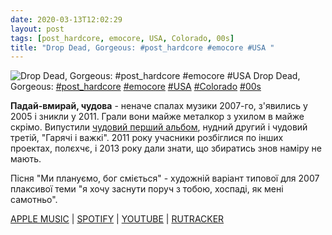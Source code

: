 ```yaml
---
date: 2020-03-13T12:02:29
layout: post
tags: [post_hardcore, emocore, USA, Colorado, 00s]
title: "Drop Dead, Gorgeous: #post_hardcore #emocore #USA "
---
```

![Drop Dead, Gorgeous: #post_hardcore #emocore #USA ](/assets/photos/photo_920@13-03-2020_12-02-29.jpg)
Drop Dead, Gorgeous: [#post_hardcore](/tags/#post_hardcore) [#emocore](/tags/#emocore) [#USA](/tags/#USA) [#Colorado](/tags/#Colorado) [#00s](/tags/#00s)

**Падай-вмирай, чудова** - неначе спалах музики 2007-го, з&#39;явились у 2005 і зникли у 2011. Грали вони майже металкор з ухилом в майже скрімо. Випустили [чудовий перший альбом](https://t.me/vast_space_unexplored/3219), нудний другий і чудовий третій, &quot;Гарячі і важкі&quot;. 2011 року учасники розбіглися по інших проектах, полєхчє, і 2013 року дали знати, що збиратись знов наміру не мають.

Пісня &quot;Ми плануємо, бог сміється&quot; - художній варіант типової для 2007 плаксивої теми &quot;я хочу заснути поруч з тобою, хоспаді, як мені самотньо&quot;.

[APPLE MUSIC](https://music.apple.com/us/album/the-hot-n-heavy/1443535759) | [SPOTIFY](https://open.spotify.com/playlist/1LtitGAEwk68bwHUWVj8le) | [YOUTUBE](https://www.youtube.com/playlist?list=PLM4cJxSLTSwLs3Bi-fX5rP-CEfpdQXl-s) | [RUTRACKER](https://rutracker.org/forum/viewtopic.php?t=2168386)